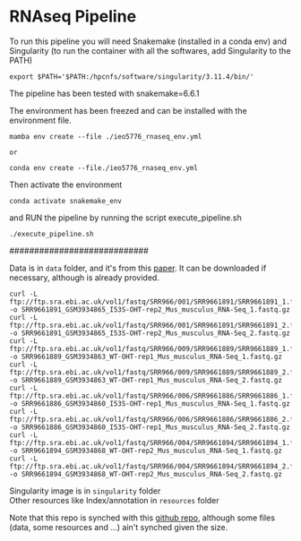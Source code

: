 # RNAseq Pipeline

To run this pipeline you will need Snakemake (installed in a conda env) and Singularity (to run the container with all the softwares, add Singularity to the PATH)

```
export $PATH='$PATH:/hpcnfs/software/singularity/3.11.4/bin/'
```

The pipeline has been tested with snakemake=6.6.1

The environment has been freezed and can be installed with the environment file.

```
mamba env create --file ./ieo5776_rnaseq_env.yml

or

conda env create --file./ieo5776_rnaseq_env.yml

```

Then activate the environment

```
conda activate snakemake_env
```

and RUN the pipeline by running the script execute_pipeline.sh

```
./execute_pipeline.sh
```

############################

Data is in `data` folder, and it's from this [paper](https://www.sciencedirect.com/science/article/pii/S1097276519308901?via%3Dihub#app2). It can be downloaded if necessary, although is already provided.

```
curl -L ftp://ftp.sra.ebi.ac.uk/vol1/fastq/SRR966/001/SRR9661891/SRR9661891_1.fastq.gz -o SRR9661891_GSM3934865_I53S-OHT-rep2_Mus_musculus_RNA-Seq_1.fastq.gz
curl -L ftp://ftp.sra.ebi.ac.uk/vol1/fastq/SRR966/001/SRR9661891/SRR9661891_2.fastq.gz -o SRR9661891_GSM3934865_I53S-OHT-rep2_Mus_musculus_RNA-Seq_2.fastq.gz
curl -L ftp://ftp.sra.ebi.ac.uk/vol1/fastq/SRR966/009/SRR9661889/SRR9661889_1.fastq.gz -o SRR9661889_GSM3934863_WT-OHT-rep1_Mus_musculus_RNA-Seq_1.fastq.gz
curl -L ftp://ftp.sra.ebi.ac.uk/vol1/fastq/SRR966/009/SRR9661889/SRR9661889_2.fastq.gz -o SRR9661889_GSM3934863_WT-OHT-rep1_Mus_musculus_RNA-Seq_2.fastq.gz
curl -L ftp://ftp.sra.ebi.ac.uk/vol1/fastq/SRR966/006/SRR9661886/SRR9661886_1.fastq.gz -o SRR9661886_GSM3934860_I53S-OHT-rep1_Mus_musculus_RNA-Seq_1.fastq.gz
curl -L ftp://ftp.sra.ebi.ac.uk/vol1/fastq/SRR966/006/SRR9661886/SRR9661886_2.fastq.gz -o SRR9661886_GSM3934860_I53S-OHT-rep1_Mus_musculus_RNA-Seq_2.fastq.gz
curl -L ftp://ftp.sra.ebi.ac.uk/vol1/fastq/SRR966/004/SRR9661894/SRR9661894_1.fastq.gz -o SRR9661894_GSM3934868_WT-OHT-rep2_Mus_musculus_RNA-Seq_1.fastq.gz
curl -L ftp://ftp.sra.ebi.ac.uk/vol1/fastq/SRR966/004/SRR9661894/SRR9661894_2.fastq.gz -o SRR9661894_GSM3934868_WT-OHT-rep2_Mus_musculus_RNA-Seq_2.fastq.gz
```  
Singularity image is in `singularity` folder  
Other resources like Index/annotation in `resources` folder  


Note that this repo is synched with this [github repo](https://github.com/AndreaMariani-AM/test_HPC_rnaseq), although some files (data, some resources and ...) ain't synched given the size.

